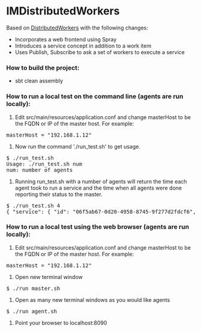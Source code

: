 # IMDistributedWorkers

Based on [DistributedWorkers](http://typesafe.com/activator/template/akka-distributed-workers) with the following changes:
* Incorporates a web frontend using Spray
* Introduces a service concept in addition to a work item
* Uses Publish, Subscribe to ask a set of workers to execute a service

### How to build the project:
* sbt clean assembly

### How to run a local test on the command line (agents are run locally):

1. Edit src/main/resources/application.conf and change masterHost to be the FQDN or IP of the master host. For example:
<pre>
masterHost = "192.168.1.12"
</pre>
1. Now run the command './run_test.sh' to get usage. 
<pre>
$ ./run_test.sh
Usage: ./run_test.sh num
num: number of agents
</pre>
1. Running run_test.sh with a number of agents will return the time each agent took to run a service and the time when all agents were done reporting their status to the master.
<pre>
$ ./run_test.sh 4
{ "service": { "id": "06f5ab67-0d20-4958-8745-9f277d2fdcf6", "timesPerWorker": [38, 44, 53, 54], "completionTime": 54}}
</pre>

### How to run a local test using the web browser (agents are run locally):

1. Edit src/main/resources/application.conf and change masterHost to be the FQDN or IP of the master host. For example:
<pre>
masterHost = "192.168.1.12"
</pre>
1. Open new terminal window 
<pre>
$ ./run_master.sh
</pre>
1. Open as many new terminal windows as you would like agents
<pre>
$ ./run_agent.sh
</pre>
1. Point your browser to localhost:8090
